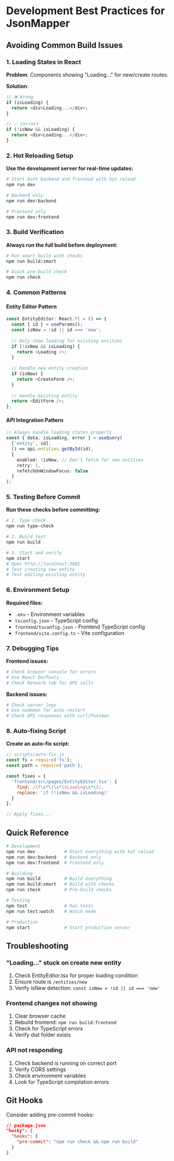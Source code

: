# Development Best Practices for JsonMapper

## Avoiding Common Build Issues

### 1. Loading States in React

**Problem**: Components showing "Loading..." for new/create routes.

**Solution**: 
```typescript
// ❌ Wrong
if (isLoading) {
  return <div>Loading...</div>;
}

// ✅ Correct
if (!isNew && isLoading) {
  return <div>Loading...</div>;
}
```

### 2. Hot Reloading Setup

**Use the development server for real-time updates:**
```bash
# Start both backend and frontend with hot reload
npm run dev

# Backend only
npm run dev:backend

# Frontend only
npm run dev:frontend
```

### 3. Build Verification

**Always run the full build before deployment:**
```bash
# Run smart build with checks
npm run build:smart

# Quick pre-build check
npm run check
```

### 4. Common Patterns

#### Entity Editor Pattern
```typescript
const EntityEditor: React.FC = () => {
  const { id } = useParams();
  const isNew = !id || id === 'new';
  
  // Only show loading for existing entities
  if (!isNew && isLoading) {
    return <Loading />;
  }
  
  // Handle new entity creation
  if (isNew) {
    return <CreateForm />;
  }
  
  // Handle existing entity
  return <EditForm />;
};
```

#### API Integration Pattern
```typescript
// Always handle loading states properly
const { data, isLoading, error } = useQuery(
  ['entity', id],
  () => api.entities.getById(id),
  { 
    enabled: !isNew, // Don't fetch for new entities
    retry: 1,
    refetchOnWindowFocus: false
  }
);
```

### 5. Testing Before Commit

**Run these checks before committing:**
```bash
# 1. Type check
npm run type-check

# 2. Build test
npm run build

# 3. Start and verify
npm start
# Open http://localhost:3001
# Test creating new entity
# Test editing existing entity
```

### 6. Environment Setup

**Required files:**
- `.env` - Environment variables
- `tsconfig.json` - TypeScript config
- `frontend/tsconfig.json` - Frontend TypeScript config
- `frontend/vite.config.ts` - Vite configuration

### 7. Debugging Tips

**Frontend issues:**
```bash
# Check browser console for errors
# Use React DevTools
# Check Network tab for API calls
```

**Backend issues:**
```bash
# Check server logs
# Use nodemon for auto-restart
# Check API responses with curl/Postman
```

### 8. Auto-fixing Script

**Create an auto-fix script:**
```javascript
// scripts/auto-fix.js
const fs = require('fs');
const path = require('path');

const fixes = {
  'frontend/src/pages/EntityEditor.tsx': {
    find: /if\s*\(\s*isLoading\s*\)/,
    replace: 'if (!isNew && isLoading)'
  }
};

// Apply fixes...
```

## Quick Reference

```bash
# Development
npm run dev           # Start everything with hot reload
npm run dev:backend   # Backend only
npm run dev:frontend  # Frontend only

# Building
npm run build         # Build everything
npm run build:smart   # Build with checks
npm run check         # Pre-build checks

# Testing
npm test              # Run tests
npm run test:watch    # Watch mode

# Production
npm start             # Start production server
```

## Troubleshooting

### "Loading..." stuck on create new entity
1. Check EntityEditor.tsx for proper loading condition
2. Ensure route is `/entities/new`
3. Verify isNew detection: `const isNew = !id || id === 'new'`

### Frontend changes not showing
1. Clear browser cache
2. Rebuild frontend: `npm run build:frontend`
3. Check for TypeScript errors
4. Verify dist folder exists

### API not responding
1. Check backend is running on correct port
2. Verify CORS settings
3. Check environment variables
4. Look for TypeScript compilation errors

## Git Hooks

Consider adding pre-commit hooks:
```json
// package.json
"husky": {
  "hooks": {
    "pre-commit": "npm run check && npm run build"
  }
}
```
